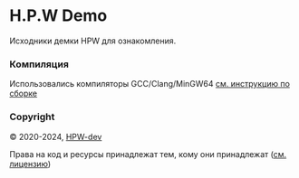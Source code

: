 # H.P.W Demo

Исходники демки HPW для ознакомления.

### Компиляция
Использовались компиляторы GCC/Clang/MinGW64 [см. инструкцию по сборке](script/how-to-build-ru.md)

### Copyright
© 2020-2024, [HPW-dev](mailto:hpwdev0@gmail.com)

Права на код и ресурсы принадлежат тем, кому они принадлежат ([см. лицензию](LICENSE))
